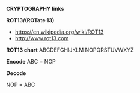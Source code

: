 **CRYPTOGRAPHY links**

**ROT13/(ROTate 13)**
* https://en.wikipedia.org/wiki/ROT13  
* http://www.rot13.com  

**ROT13 chart**
ABCDEFGHIJKLM
NOPQRSTUVWXYZ

**Encode**
ABC = NOP

**Decode**

NOP = ABC

